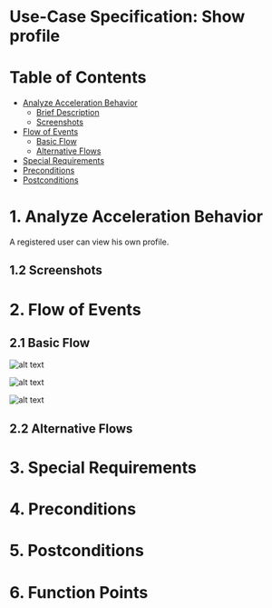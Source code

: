 # Use-Case Specification: Show profile

# Table of Contents
- [Analyze Acceleration Behavior](#1-analyze-acceleration-behavior)
    - [Brief Description](#11-brief-description)
    - [Screenshots](#12-screenshots)
- [Flow of Events](#2-flow-of-events)
    - [Basic Flow](#21-basic-flow)
    - [Alternative Flows](#22-alternative-flows)
- [Special Requirements](#3-special-requirements)
- [Preconditions](#4-preconditions)
- [Postconditions](#5-postconditions)

# 1. Analyze Acceleration Behavior

A registered user can view his own profile.

## 1.2 Screenshots


# 2. Flow of Events
## 2.1 Basic Flow

![alt text][ActivityDiagram]

[ActivityDiagram]: https://github.com/linkna/FyF/blob/master/documentation/UC/activity%20Diagrams-show%20profile.jpg "Activity Diagram"

![alt text][MockUp2]

[MockUp2]: https://github.com/FyF-Team/fyf/blob/master/UC/login2.png "MockUp2"

![alt text][MockUp1]

[MockUp1]: https://github.com/FyF-Team/fyf/blob/master/UC/login1.png "MockUp1"


## 2.2 Alternative Flows
# 3. Special Requirements


# 4. Preconditions


# 5. Postconditions


# 6. Function Points
